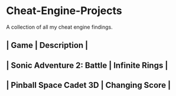 # Cheat-Engine-Projects
A collection of all my cheat engine findings.


| Game | Description |
----------------------
| Sonic Adventure 2: Battle | Infinite Rings |
----------------------------------------------
| Pinball Space Cadet 3D | Changing Score |
----------------------------------------------
